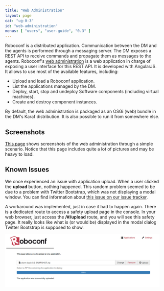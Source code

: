 ```yaml
---
title: "Web Administration"
layout: page
cat: "ug-0-3"
id: "web-administration"
menus: [ "users", "user-guide", "0.3" ]
---
```


Roboconf is a distributed application.
Communication between the DM and the agents is performed through a messaging server.
The DM exposes a REST API to receive commands and propagate them as messages to the agents.
Roboconf's [web administration](https://github.com/roboconf/roboconf-web-administration) is a
web application in charge of exposing a user interface for this REST API.
It is developed with AngularJS. It allows to use most of the available features, including:

* Upload and load a Roboconf application.
* List the applications managed by the DM.
* Deploy, start, stop and undeploy Software components (including virtual machines).
* Create and destroy component instances.

By default, the web administration is packaged as an OSGi (web) bundle in the DM's Karaf distribution.
It is also possible to run it from somewhere else.


## Screenshots

[This page](web-administration-screenshots.html) shows screenshots of the web administration through a simple scenario.
Notice that this page includes quite a lot of pictures and may be heavy to load.


## Known Issues

We once experienced an issue with application upload.
When a user clicked the **upload** button, nothing happened. This random problem seemed to
be due to a problem with Twitter Bootstrap, which was not displaying a modal window. You can find
information about [this issue on our issue tracker](https://github.com/roboconf/roboconf-web-administration/issues/15).

A workaround was implemented, just in case it had to happen again.
There is a dedicated route to access a safety upload page in the console.
In your web browser, just access the **/#/upload** route, and you will see this safety page.
It really looks like what is (or would be) displayed in the modal dialog Twitter Bootstrap is supposed to show.

<img src="/resources/img/roboconf--web-administration--safety-upload-page.jpg" alt="Safety Upload Page" class="gs" />
